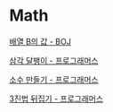 # Math

[배열 B의 값 - BOJ](./배열B의값.md)

[삼각 달팽이 - 프로그래머스](./삼각달팽이.md)

[소수 만들기 - 프로그래머스](./소수만들기.md)

[3진법 뒤집기 - 프로그래머스](./3진법뒤집기.md)
